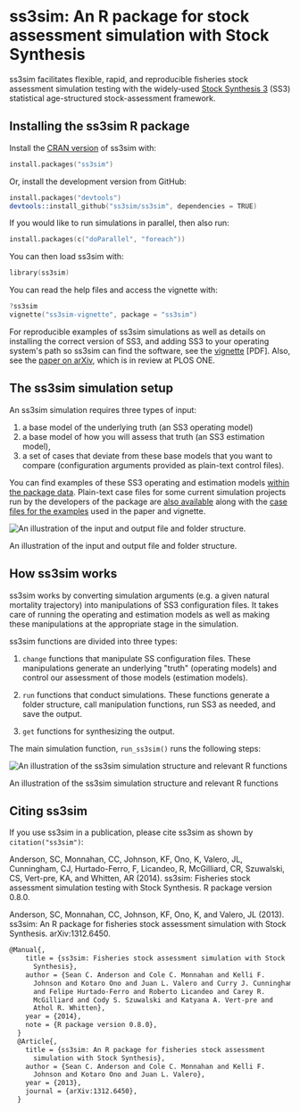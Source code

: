 # ss3sim: An R package for stock assessment simulation with Stock Synthesis

ss3sim facilitates flexible, rapid, and reproducible fisheries stock assessment simulation testing with the widely-used [Stock Synthesis 3][SS3] (SS3) statistical age-structured stock-assessment framework.

## Installing the ss3sim R package

Install the [CRAN version](http://cran.r-project.org/web/packages/ss3sim/index.html) of ss3sim with:

```S
install.packages("ss3sim")
```

Or, install the development version from GitHub:

```S
install.packages("devtools")
devtools::install_github("ss3sim/ss3sim", dependencies = TRUE)
```

If you would like to run simulations in parallel, then also run:

```S
install.packages(c("doParallel", "foreach"))
```

You can then load ss3sim with:

```S
library(ss3sim)
```

You can read the help files and access the vignette with:

```S
?ss3sim
vignette("ss3sim-vignette", package = "ss3sim")
```

For reproducible examples of ss3sim simulations as well as details on installing
the correct version of SS3, and adding SS3 to your operating system's path so
ss3sim can find the software, see the [vignette][vignette] [PDF]. Also, see the
[paper on arXiv][paper], which is in review at PLOS ONE.

## The ss3sim simulation setup

An ss3sim simulation requires three types of input:

1. a base model of the underlying truth (an SS3 operating model)
2. a base model of how you will assess that truth (an SS3 estimation model),
3. a set of cases that deviate from these base models that you want to compare (configuration arguments provided as plain-text control files).

You can find examples of these SS3 operating and estimation models [within the
package data][models]. Plain-text case files for some current simulation
projects run by the developers of the package are [also available][cases]
along with the [case files for the examples][eg-cases] used in the paper and
vignette.

![An illustration of the input and output file and folder structure.](https://raw2.github.com/ss3sim/ss3sim/master/man/figures/filestructure.png)

An illustration of the input and output file and folder structure.

## How ss3sim works

ss3sim works by converting simulation arguments (e.g. a given natural
mortality trajectory) into manipulations of SS3 configuration files. It
takes care of running the operating and estimation models as well as making
these manipulations at the appropriate stage in the simulation.

ss3sim functions are divided into three types:

1. `change` functions that manipulate SS configuration files. These
   manipulations generate an underlying "truth" (operating models) and control
   our assessment of those models (estimation models).

2. `run` functions that conduct simulations. These functions generate a folder
   structure, call manipulation functions, run SS3 as needed, and save the
   output.

3. `get` functions for synthesizing the output.

The main simulation function, `run_ss3sim()` runs the following steps:

![An illustration of the ss3sim simulation structure and relevant R functions](https://raw.github.com/seananderson/ss3sim/master/inst/ms/sim-steps.png)

An illustration of the ss3sim simulation structure and relevant R functions

## Citing ss3sim

If you use ss3sim in a publication, please cite ss3sim as shown by `citation("ss3sim")`:

Anderson, SC, Monnahan, CC, Johnson, KF, Ono, K, Valero, JL, Cunningham, CJ, Hurtado-Ferro, F, Licandeo, R, McGilliard, CR, Szuwalski, CS, Vert-pre, KA, and Whitten, AR (2014). ss3sim: Fisheries stock assessment simulation testing with Stock Synthesis. R package version 0.8.0.

Anderson, SC, Monnahan, CC, Johnson, KF, Ono, K, and Valero, JL (2013). ss3sim: An R package for fisheries stock assessment simulation with Stock Synthesis. arXiv:1312.6450.

```tex
@Manual{,
    title = {ss3sim: Fisheries stock assessment simulation with Stock
      Synthesis},
    author = {Sean C. Anderson and Cole C. Monnahan and Kelli F.
      Johnson and Kotaro Ono and Juan L. Valero and Curry J. Cunningham
      and Felipe Hurtado-Ferro and Roberto Licandeo and Carey R.
      McGilliard and Cody S. Szuwalski and Katyana A. Vert-pre and
      Athol R. Whitten},
    year = {2014},
    note = {R package version 0.8.0},
  }
  @Article{,
    title = {ss3sim: An R package for fisheries stock assessment
      simulation with Stock Synthesis},
    author = {Sean C. Anderson and Cole C. Monnahan and Kelli F.
      Johnson and Kotaro Ono and Juan L. Valero},
    year = {2013},
    journal = {arXiv:1312.6450},
  }
```

[DESCRIPTION]: https://github.com/seananderson/ss3sim/blob/master/DESCRIPTION
[models]: https://github.com/seananderson/ss3sim/tree/master/inst/extdata/models
[cases]: https://github.com/seananderson/ss3sim/tree/master/inst/extdata/cases
[eg-cases]: https://github.com/seananderson/ss3sim/tree/master/inst/extdata/eg-cases
[vignette]: https://dl.dropboxusercontent.com/u/254940/ss3sim-vignette.pdf
[paper]: http://arxiv.org/abs/1312.6450
[SS3]: http://nft.nefsc.noaa.gov/Stock_Synthesis_3.htm
[r-project]: http://www.r-project.org/
[SAFS]: http://fish.washington.edu/
